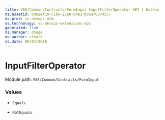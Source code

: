 ```yaml
---
title: VSS/Common/Contracts/FormInput InputFilterOperator API | Extensions for Visual Studio Team Services
ms.assetid: d0e2ef19-c1b6-22a0-b4a3-b06a70874557
ms.prod: vs-devops-alm
ms.technology: vs-devops-extensions-api
generated: true
ms.manager: douge
ms.author: elbatk
ms.date: 08/04/2016
---
```


# InputFilterOperator

Module path: `VSS/Common/Contracts/FormInput`

### Values

* `Equals` 

* `NotEquals` 

